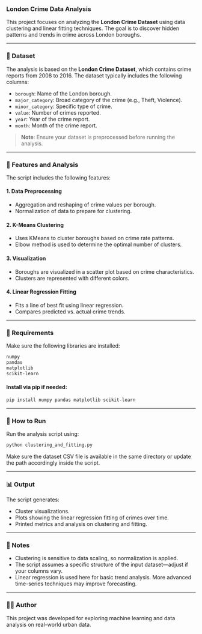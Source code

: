 ### London Crime Data Analysis

This project focuses on analyzing the **London Crime Dataset** using data clustering and linear fitting techniques. The goal is to discover hidden patterns and trends in crime across London boroughs.

---

### 📁 Dataset

The analysis is based on the **London Crime Dataset**, which contains crime reports from 2008 to 2016. The dataset typically includes the following columns:

- `borough`: Name of the London borough.
- `major_category`: Broad category of the crime (e.g., Theft, Violence).
- `minor_category`: Specific type of crime.
- `value`: Number of crimes reported.
- `year`: Year of the crime report.
- `month`: Month of the crime report.

> **Note**: Ensure your dataset is preprocessed before running the analysis.

---

### 🧪 Features and Analysis

The script includes the following features:

#### 1. **Data Preprocessing**
- Aggregation and reshaping of crime values per borough.
- Normalization of data to prepare for clustering.

#### 2. **K-Means Clustering**
- Uses KMeans to cluster boroughs based on crime rate patterns.
- Elbow method is used to determine the optimal number of clusters.

#### 3. **Visualization**
- Boroughs are visualized in a scatter plot based on crime characteristics.
- Clusters are represented with different colors.

#### 4. **Linear Regression Fitting**
- Fits a line of best fit using linear regression.
- Compares predicted vs. actual crime trends.

---

### 🧰 Requirements

Make sure the following libraries are installed:

```bash
numpy
pandas
matplotlib
scikit-learn
```

#### Install via pip if needed:

```bash
pip install numpy pandas matplotlib scikit-learn
```

---

### 🚀 How to Run

Run the analysis script using:

```bash
python clustering_and_fitting.py
```

Make sure the dataset CSV file is available in the same directory or update the path accordingly inside the script.

---

### 📊 Output

The script generates:

- Cluster visualizations.
- Plots showing the linear regression fitting of crimes over time.
- Printed metrics and analysis on clustering and fitting.

---

### 📌 Notes

- Clustering is sensitive to data scaling, so normalization is applied.
- The script assumes a specific structure of the input dataset—adjust if your columns vary.
- Linear regression is used here for basic trend analysis. More advanced time-series techniques may improve forecasting.

---

### 👨‍💼 Author

This project was developed for exploring machine learning and data analysis on real-world urban data.

